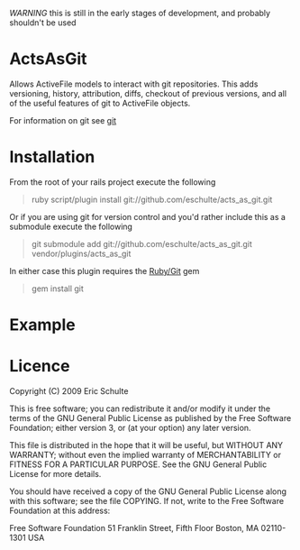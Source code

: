 
*WARNING* this is still in the early stages of development, and probably
shouldn't be used

ActsAsGit
==========

Allows ActiveFile models to interact with git repositories.  This adds
versioning, history, attribution, diffs, checkout of previous
versions, and all of the useful features of git to ActiveFile objects.

For information on git see [git](http://git-scm.com/)

Installation
============

From the root of your rails project execute the following

> ruby script/plugin install git://github.com/eschulte/acts\_as\_git.git

Or if you are using git for version control and you'd rather include
this as a submodule execute the following

> git submodule add git://github.com/eschulte/acts\_as\_git.git vendor/plugins/acts\_as\_git

In either case this plugin requires the [Ruby/Git](http://jointheconversation.org/rubygit/) gem

> gem install git

Example
=======


Licence
=======

Copyright (C) 2009 Eric Schulte

This is free software; you can redistribute it and/or modify it under
the terms of the GNU General Public License as published by the Free
Software Foundation; either version 3, or (at your option) any later
version.

This file is distributed in the hope that it will be useful, but
WITHOUT ANY WARRANTY; without even the implied warranty of
MERCHANTABILITY or FITNESS FOR A PARTICULAR PURPOSE. See the GNU
General Public License for more details.

You should have received a copy of the GNU General Public License
along with this software; see the file COPYING. If not, write to the
Free Software Foundation at this address:

  Free Software Foundation
  51 Franklin Street, Fifth Floor
  Boston, MA 02110-1301
  USA
